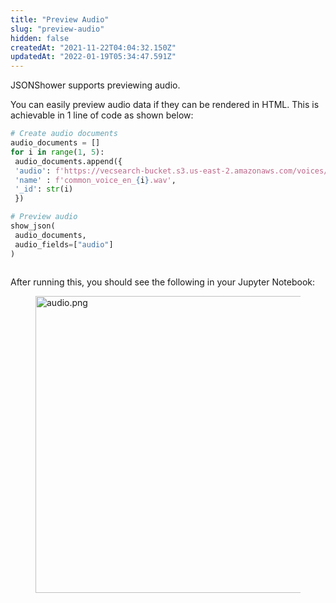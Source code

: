 ```yaml
---
title: "Preview Audio"
slug: "preview-audio"
hidden: false
createdAt: "2021-11-22T04:04:32.150Z"
updatedAt: "2022-01-19T05:34:47.591Z"
---
```

JSONShower supports previewing audio.

You can easily preview audio data if they can be rendered in HTML. This is achievable in 1 line of code as shown below:
```python Python (SDK)
# Create audio documents
audio_documents = []
for i in range(1, 5):
 audio_documents.append({
 'audio': f'https://vecsearch-bucket.s3.us-east-2.amazonaws.com/voices/common_voice_en_{i}.wav',
 'name' : f'common_voice_en_{i}.wav',
 '_id': str(i)
 })

# Preview audio
show_json(
 audio_documents,
 audio_fields=["audio"]
)
```
```python
```
After running this, you should see the following in your Jupyter Notebook:
<figure>
<img src="https://github.com/RelevanceAI/RelevanceAI-readme-docs/blob/v2.0.0/general-features/_assets/preview_audio.png?raw=true" width="475" alt="audio.png" />
<figcaption></figcaption>
<figure>

